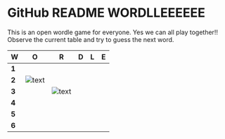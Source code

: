 # GitHub README WORDLLEEEEEE

This is an open wordle game for everyone. Yes we can all play together!!
Observe the current table and try to guess the next word.

<!-- BEGIN BOARD -->
| W | O | R | D | L | E |
|---|:-:|:-:|:-:|:-:|:-:|
| **1** |  |  |  |  |   |   |  
| **2** | ![text](https://via.placeholder.com/150/538d4e/f?text=A)  |   |   |   |   |
| **3** |   | ![text](https://via.placeholder.com/150//f?text=+)  |   |   |   |
| **4** |   |   |   |   |   |
| **5** |   |   |   |   |   |
| **6** |   |   |   |   |   |

<!-- END BOARD -->
